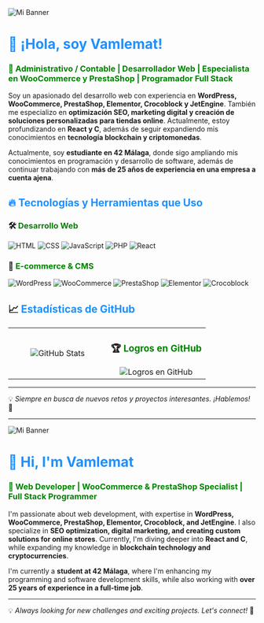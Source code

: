 <picture>
  <source media="(prefers-color-scheme: dark)" srcset="https://github.com/vamlemat/vamlemat/blob/main/imagen-logo-invertido.png">
  <source media="(prefers-color-scheme: light)" srcset="https://github.com/vamlemat/vamlemat/blob/main/imagen-logo.jpg">
  <img src="https://raw.githubusercontent.com/vamlemat/vamlemat/main/banner-light.jpg" alt="Mi Banner">
</picture>

# <span style="color: #1E90FF;">👋 ¡Hola, soy Vamlemat!</span>

### <span style="color: #008000;">🚀 Administrativo / Contable | Desarrollador Web | Especialista en WooCommerce y PrestaShop | Programador Full Stack</span>

Soy un apasionado del desarrollo web con experiencia en **WordPress, WooCommerce, PrestaShop, Elementor, Crocoblock y JetEngine**. También me especializo en **optimización SEO, marketing digital y creación de soluciones personalizadas para tiendas online**. Actualmente, estoy profundizando en **React y C**, además de seguir expandiendo mis conocimientos en **tecnología blockchain y criptomonedas**.

Actualmente, soy **estudiante en 42 Málaga**, donde sigo ampliando mis conocimientos en programación y desarrollo de software, además de continuar trabajando con **más de 25 años de experiencia en una empresa a cuenta ajena**.

## <span style="color: #1E90FF;">🔥 Tecnologías y Herramientas que Uso</span>

### 🛠️ <span style="color: #008000;">Desarrollo Web</span>
![HTML](https://img.shields.io/badge/HTML5-1E90FF?style=for-the-badge&logo=html5&logoColor=white)
![CSS](https://img.shields.io/badge/CSS3-1E90FF?style=for-the-badge&logo=css3&logoColor=white)
![JavaScript](https://img.shields.io/badge/JavaScript-F7DF1E?style=for-the-badge&logo=javascript&logoColor=black)
![PHP](https://img.shields.io/badge/PHP-777BB4?style=for-the-badge&logo=php&logoColor=white)
![React](https://img.shields.io/badge/React-61DAFB?style=for-the-badge&logo=react&logoColor=black)

### 🛒 <span style="color: #008000;">E-commerce & CMS</span>
![WordPress](https://img.shields.io/badge/WordPress-21759B?style=for-the-badge&logo=wordpress&logoColor=white)
![WooCommerce](https://img.shields.io/badge/WooCommerce-96588A?style=for-the-badge&logo=woocommerce&logoColor=white)
![PrestaShop](https://img.shields.io/badge/PrestaShop-DF0067?style=for-the-badge&logo=prestashop&logoColor=white)
![Elementor](https://img.shields.io/badge/Elementor-92003B?style=for-the-badge&logo=elementor&logoColor=white)
![Crocoblock](https://img.shields.io/badge/Crocoblock-5A67D8?style=for-the-badge&logo=crocoblock&logoColor=white)

## 📈 <span style="color: #1E90FF;">Estadísticas de GitHub</span>

<table>
  <tr>
    <td align="center" width="50%">
      <img src="https://github-readme-stats.vercel.app/api?username=vamlemat&show_icons=true&theme=radical" alt="GitHub Stats"/>
    </td>
    <td align="center" width="50%">
      <h3>🏆 <span style="color: #008000;">Logros en GitHub</span></h3>
      <img src="https://github-profile-trophy.vercel.app/?username=vamlemat&theme=onedark" alt="Logros en GitHub"/>
    </td>
  </tr>
</table>

---
💡 _Siempre en busca de nuevos retos y proyectos interesantes. ¡Hablemos!_ 🚀

---

<picture>
  <source media="(prefers-color-scheme: dark)" srcset="https://github.com/vamlemat/vamlemat/blob/main/imagen-logo-invertido.png">
  <source media="(prefers-color-scheme: light)" srcset="https://github.com/vamlemat/vamlemat/blob/main/imagen-logo.jpg">
  <img src="https://raw.githubusercontent.com/vamlemat/vamlemat/main/banner-light.jpg" alt="Mi Banner">
</picture>

# <span style="color: #1E90FF;">👋 Hi, I'm Vamlemat</span>

### <span style="color: #008000;">🚀 Web Developer | WooCommerce & PrestaShop Specialist | Full Stack Programmer</span>

I'm passionate about web development, with expertise in **WordPress, WooCommerce, PrestaShop, Elementor, Crocoblock, and JetEngine**. I also specialize in **SEO optimization, digital marketing, and creating custom solutions for online stores**. Currently, I'm diving deeper into **React and C**, while expanding my knowledge in **blockchain technology and cryptocurrencies**.

I'm currently a **student at 42 Málaga**, where I'm enhancing my programming and software development skills, while also working with **over 25 years of experience in a full-time job**.

---
💡 _Always looking for new challenges and exciting projects. Let's connect!_ 🚀

